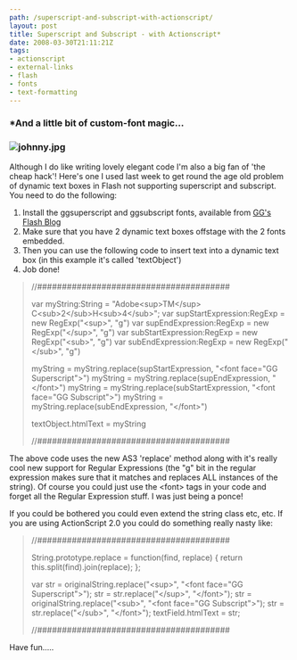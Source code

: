 ```yaml
---
path: /superscript-and-subscript-with-actionscript/
layout: post
title: Superscript and Subscript - with Actionscript*
date: 2008-03-30T21:11:21Z
tags:
- actionscript
- external-links
- flash
- fonts
- text-formatting
---
```



<h3><strong>*</strong><strong>And a little bit of custom-font magic...</strong></h3>
<h3><img src="/content/images/2008/03/johnny.jpg" alt="johnny.jpg" /></h3>
Although I do like writing lovely elegant code I'm also a big fan of 'the cheap hack'! Here's one I used last week to get round the age old problem of dynamic text boxes in Flash not supporting superscript and subscript. You need to do the following:
<!--more-->
<ol>
	<li>Install the ggsuperscript and ggsubscript fonts, available from <a href="http://blog.ggshow.com/index.php/reference?cat=121" title="Open link in a new window">GG's Flash Blog</a></li>
	<li>Make sure that you have 2 dynamic text boxes offstage with the 2 fonts embedded.</li>
	<li>Then you can use the following code to insert text into a dynamic text box (in this example it's called 'textObject')</li>
	<li>Job done!</li>
</ol>
<blockquote>//#######################################

var myString:String = "Adobe&lt;sup&gt;TM&lt;/sup&gt; C&lt;sub&gt;2&lt;/sub&gt;H&lt;sub&gt;4&lt;/sub&gt;";
var supStartExpression:RegExp = new RegExp("&lt;sup&gt;", "g")
var supEndExpression:RegExp = new RegExp("&lt;/sup&gt;", "g")
var subStartExpression:RegExp = new RegExp("&lt;sub&gt;", "g")
var subEndExpression:RegExp = new RegExp("&lt;/sub&gt;", "g")

myString = myString.replace(supStartExpression, "&lt;font face="GG Superscript"&gt;")
myString = myString.replace(supEndExpression, "&lt;/font&gt;")
myString = myString.replace(subStartExpression, "&lt;font face="GG Subscript"&gt;")
myString = myString.replace(subEndExpression, "&lt;/font&gt;")

textObject.htmlText = myString

//#######################################</blockquote>
The above code uses the new AS3 'replace' method along with it's really cool new support for Regular Expressions (the "g" bit in the regular expression makes sure that it matches and replaces ALL instances of the string). Of course you could just use the &lt;font&gt; tags in your code and forget all the Regular Expression stuff. I was just being a ponce!

If you could be bothered you could even extend the string class etc, etc. If you are using ActionScript 2.0 you could do something really nasty like:
<blockquote>//#######################################

String.prototype.replace = function(find, replace)
{
return this.split(find).join(replace);
};

var str = originalString.replace("&lt;sup&gt;", "&lt;font face="GG Superscript"&gt;");
str = str.replace("&lt;/sup&gt;", "&lt;/font&gt;");
str = originalString.replace("&lt;sub&gt;", "&lt;font face="GG Subscript"&gt;");
str = str.replace("&lt;/sub&gt;", "&lt;/font&gt;");
textField.htmlText = str;

//#######################################</blockquote>
Have fun.....